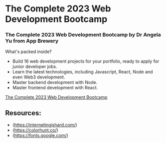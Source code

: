 # The Complete 2023 Web Development Bootcamp 

### The Complete 2023 Web Development Bootcamp by Dr Angela Yu from App  Brewery

What's packed inside?

- Build 16 web development projects for your portfolio, ready to apply for junior developer jobs.
- Learn the latest technologies, including Javascript, React, Node and even Web3 development.
- Master backend development with Node.
- Master frontend development with React.

[The Complete 2023 Web Development Bootcamp](https://www.udemy.com/course/the-complete-web-development-bootcamp/)

## Resources:

- (https://internetingishard.com/)
- (https://colorhunt.co/)
- (https://fonts.google.com/)
